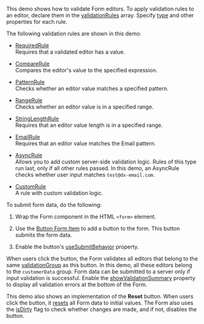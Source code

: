 ﻿This demo shows how to validate Form editors. To apply validation rules to an editor, declare them in the [validationRules](/Documentation/ApiReference/UI_Components/dxValidator/Validation_Rules/) array. Specify [type](/Documentation/ApiReference/UI_Components/dxValidator/Validation_Rules/RequiredRule/#type) and other properties for each rule. 
<!--split-->

The following validation rules are shown in this demo:  
- [RequiredRule](/Documentation/ApiReference/UI_Components/dxValidator/Validation_Rules/RequiredRule/)  
Requires that a validated editor has a value.

- [CompareRule](/Documentation/ApiReference/UI_Components/dxValidator/Validation_Rules/CompareRule/)    
Compares the editor's value to the specified expression.

- [PatternRule](/Documentation/ApiReference/UI_Components/dxValidator/Validation_Rules/PatternRule/)    
Checks whether an editor value matches a specified pattern.

- [RangeRule](/Documentation/ApiReference/UI_Components/dxValidator/Validation_Rules/RangeRule/)    
Checks whether an editor value is in a specified range.

- [StringLengthRule](/Documentation/ApiReference/UI_Components/dxValidator/Validation_Rules/StringLengthRule/)  
Requires that an editor value length is in a specified range.

- [EmailRule](/Documentation/ApiReference/UI_Components/dxValidator/Validation_Rules/EmailRule/)    
Requires that an editor value matches the Email pattern.

- [AsyncRule](/Documentation/ApiReference/UI_Components/dxValidator/Validation_Rules/AsyncRule/)    
Allows you to add custom server-side validation logic. Rules of this type run last, only if all other rules passed. In this demo, an AsyncRule checks whether user input matches `test@dx-email.com`.

- [CustomRule](/Documentation/ApiReference/UI_Components/dxValidator/Validation_Rules/CustomRule/)    
A rule with custom validation logic.

To submit form data, do the following:

1. Wrap the Form component in the HTML `<form>` element.

1. Use the [Button Form Item](/Documentation/ApiReference/UI_Components/dxForm/Item_Types/ButtonItem/) to add a button to the form. This button submits the form data.

1. Enable the button's [useSubmitBehavior](/Documentation/ApiReference/UI_Components/dxButton/Configuration/#useSubmitBehavior) property.

When users click the button, the Form validates all editors that belong to the same [validationGroup](/Documentation/ApiReference/UI_Components/dxForm/Configuration/#validationGroup) as this button. In this demo, all these editors belong to the `customerData` group. Form data can be submitted to a server only if input validation is successful. Enable the [showValidationSummary](/Documentation/ApiReference/UI_Components/dxForm/Configuration/#showValidationSummary) property to display all validation errors at the bottom of the Form.

This demo also shows an implementation of the **Reset** button. When users click the button, it [resets](/Documentation/ApiReference/UI_Components/dxForm/Methods/#reseteditorsData) all Form data to initial values. The Form also uses the [isDirty](/Documentation/ApiReference/UI_Components/dxForm/Configuration/#isDirty) flag to check whether changes are made, and if not, disables the button.